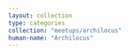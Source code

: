 ```yaml
---
layout: collection
type: categories
collection: "meetups/archilocus"
human-name: "Archilocus"
---
```

